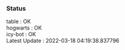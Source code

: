 ### Status


table : OK  
hogwarts : OK  
icy-bot : OK  
Latest Update : 2022-03-18 04:19:38.837796
